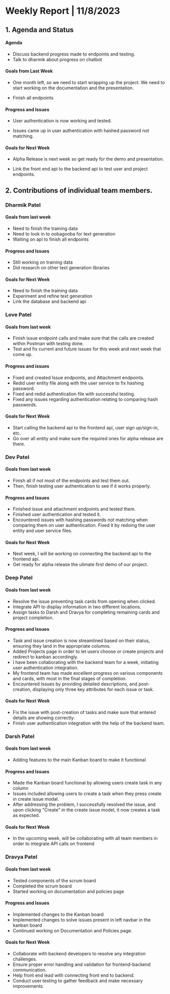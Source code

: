 # Weekly Report | 11/8/2023

## **1. Agenda and Status**

#### Agenda
- Discuss backend progress made to endpoints and testing.
- Talk to dharmik about progress on chatbot 

#### Goals from Last Week
- One month left, so we need to start wrapping up the project. We need to start working on the documentation and the presentation.

- Finish all endpoints

#### Progress and Issues
- User authentication is now working and tested.

-  Issues came up in user authentication with hashed password not matching.

#### Goals for Next Week
- Alpha Release is next week so get ready for the demo and presentation.

- Link the front end api to the backend api to test user and project endpoints.

## **2. Contributions of individual team members.**

### Dharmik Patel

#### Goals from last week

- Need to finish the training data
- Need to look in to oobagooba for text generation
- Waiting on api to finish all endpoints

#### Progress and Issues

- Still working on training data
- Did research on other text generation libraries

#### Goals for Next Week
- Need to finish the training data
- Experiment and refine text generation
- Link the database and backend api

### Love Patel

#### Goals from last week

- Finish issue endpoint calls and make sure that the calls are created within Postman with testing done.
- Test and fix current and future issues for this week and next week that come up.

#### Progress and issues
- Fixed and created Issue endpoints, and Attachment endpoints.
- Redid user entity file along with the user service to fix hashing password.
- Fixed and redid authentication file with successful testing.
- Fixed any issues regarding authentication relating to comparing hash passwords.

#### Goals for Next Week
- Start calling the backend api to the frontend api, user sign up/sign-in, etc.
- Go over all entity and make sure the required ones for alpha release are there. 

### Dev Patel

#### Goals from last week

- Finish all if not most of the endpoints and test them out.
- Then, finish testing user authentication to see if it works properly.

#### Progress and Issues
- Finished issue and attachment endpoints and tested them.
- Finished user authentication and tested it.
- Encountered issues with hashing passwords not matching when comparing them on user authentication. Fixed it by redoing the user entity and user service files.

#### Goals for Next Week
- Next week, I will be working on connecting the backend api to the frontend api.
- Get ready for alpha release the ulimate first demo of our project.

### Deep Patel

#### Goals from last week

- Resolve the issue preventing task cards from opening when clicked.
- Integrate API to display information in two different locations.
- Assign tasks to Darsh and Dravya for completing remaining cards and project completion.

#### Progress and Issues
- Task and issue creation is now streamlined based on their status, ensuring they land in the appropriate columns.
- Added Projects page in order to let users choose or create projects and redirect to kanban accordingly.
- I have been collaborating with the backend team for a week,  initiating user authentication integration.
- My frontend team has made excellent progress on various components and cards, with most in the final stages of completion.
- Encountered Issues by providing detailed descriptions, and post-creation, displaying only three key attributes for each issue or task.

#### Goals for Next Week
- Fix the issue with post-creation of tasks and make sure that entered details are showing correctly.
- Finish user authentication integration with the help of the backend team.

### Darsh Patel

#### Goals from last week
- Adding features to the main Kanban board to make it functional

#### Progress and Issues
- Made the Kanban board functional by allowing users create task in any column
- Issues included allowing users to create a task when they press create in create issue modal.
- After addressing the problem, I successfully resolved the issue, and upon clicking "Create" in the create issue model, it now creates a task as expected.

#### Goals for Next Week
- In the upcoming week, will be collaborating with all team members in order to integrate API calls on frontend

### Dravya Patel

#### Goals from last week

- Tested components of the scrum board
- Completed the scrum board
- Started working on documentation and policies page

#### Progress and Issues

- Implemented changes to the Kanban board
- Implemented changes to solve issues present in left navbar  in the kanban board
- Continued working on Documentation and Policies page.

#### Goals for Next Week

- Collaborate with backend developers to resolve any integration challenges.
- Ensure proper error handling and validation for frontend-backend communication.
- Help front end lead with connecting front end to backend.
- Conduct user testing to gather feedback and make necessary improvements.
